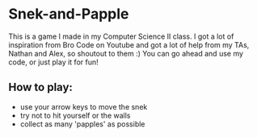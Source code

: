 # Snek-and-Papple

This is a game I made in my Computer Science II class.
I got a lot of inspiration from Bro Code on Youtube and got a lot of help from my TAs, Nathan and Alex, so shoutout to them :)
You can go ahead and use my code, or just play it for fun!

## How to play:
- use your arrow keys to move the snek
- try not to hit yourself or the walls
- collect as many 'papples' as possible
